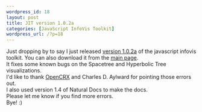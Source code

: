 ```yaml
--- 
wordpress_id: 18
layout: post
title: JIT version 1.0.2a
categories: [JavaScript InfoVis Toolkit]
wordpress_url: /?p=18
---
```

Just dropping by to say I just released <a href="/blog/assets/jit.zip" target="_blank">version 1.0.2a</a> of the javascript infovis toolkit. You can also download it from the <a href="http://thejit.org">main page</a>.<br />
It fixes some known bugs on the Spacetree and Hyperbolic Tree visualizations.<br />
I'd like to thank <a href="http://www.opencrx.org/">OpenCRX</a> and Charles D. Aylward for pointing those errors out.<br />
I also used version 1.4 of Natural Docs to make the docs. <br />
Please let me know if you find more errors.<br />
Bye! :)
